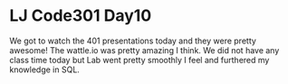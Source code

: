 <h1>LJ Code301 Day10</h1>

We got to watch the 401 presentations today and they were pretty awesome! The wattle.io was pretty amazing I think.  We did not have any class time today but Lab went pretty smoothly I feel and furthered my knowledge in SQL.